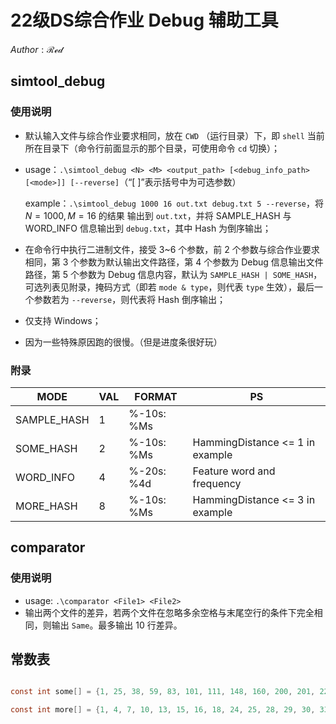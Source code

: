 # 22级DS综合作业 Debug 辅助工具

$Author : \mathcal{Red}$

## simtool_debug

### 使用说明

- 默认输入文件与综合作业要求相同，放在 `CWD` （运行目录）下，即 `shell` 当前所在目录下（命令行前面显示的那个目录，可使用命令 `cd` 切换）；

- usage：`.\simtool_debug <N> <M> <output_path> [<debug_info_path> [<mode>]] [--reverse]`（“[ ]”表示括号中为可选参数）

  example：`.\simtool_debug 1000 16 out.txt debug.txt 5 --reverse`，将 $N=1000,\,M=16$ 的结果 输出到 `out.txt`，并将 SAMPLE_HASH 与 WORD_INFO 信息输出到 `debug.txt`，其中 Hash 为倒序输出；

- 在命令行中执行二进制文件，接受 $3$~$6$ 个参数，前 $2$ 个参数与综合作业要求相同，第 $3$ 个参数为默认输出文件路径，第 $4$ 个参数为 Debug 信息输出文件路径，第 $5$ 个参数为 Debug 信息内容，默认为 `SAMPLE_HASH | SOME_HASH`，可选列表见附录，掩码方式（即若 `mode & type`，则代表 `type` 生效），最后一个参数若为 `--reverse`，则代表将 Hash 倒序输出；

- 仅支持 Windows；

- 因为一些特殊原因跑的很慢。（但是进度条很好玩）

### 附录

| MODE        | VAL  | FORMAT     | PS                               |
| ----------- | ---- | ---------- | -------------------------------- |
| SAMPLE_HASH | 1    | %-10s: %Ms |                                  |
| SOME_HASH   | 2    | %-10s: %Ms | HammingDistance <= 1 in example  |
| WORD_INFO   | 4    | %-20s: %4d | Feature word and frequency       |
| MORE_HASH   | 8    | %-10s: %Ms | HammingDistance <= 3 in example  |

## comparator

### 使用说明

- usage: `.\comparator <File1> <File2>`
- 输出两个文件的差异，若两个文件在忽略多余空格与末尾空行的条件下完全相同，则输出 `Same`。最多输出 10 行差异。

## 常数表

```c

const int some[] = {1, 25, 38, 59, 83, 101, 111, 148, 160, 200, 201, 226, 301, 305, 327, 341, 391, 401, 467, 472, 486, 501, 536, 538, 577, 601, 614, 682, 700, 701, 705, 774, 801, 890, 901, 917, 944, 945, 950, 961, 972, 973, 976};

const int more[] = {1, 4, 7, 10, 13, 15, 16, 18, 24, 25, 28, 29, 30, 33, 37, 38, 39, 41, 42, 43, 44, 45, 46, 47, 48, 49, 51, 52, 54, 58, 59, 62, 64, 68, 71, 77, 78, 79, 81, 82, 83, 84, 85, 87, 89, 90, 91, 93, 94, 96, 97, 100, 101, 102, 103, 105, 107, 111, 114, 115, 116, 118, 124, 126, 128, 129, 132, 136, 139, 142, 146, 147, 148, 149, 151, 152, 155, 156, 158, 159, 160, 161, 162, 165, 167, 169, 170, 173, 174, 175, 176, 177, 182, 184, 186, 187, 192, 193, 194, 195, 196, 197, 198, 199, 200, 201, 203, 206, 207, 211, 212, 213, 215, 216, 217, 218, 220, 221, 222, 225, 226, 227, 228, 229, 230, 231, 232, 233, 235, 238, 240, 241, 242, 246, 252, 253, 254, 257, 261, 263, 264, 266, 267, 271, 275, 277, 281, 282, 283, 286, 288, 292, 296, 298, 300, 301, 302, 303, 304, 305, 308, 310, 311, 313, 314, 315, 316, 318, 319, 320, 322, 326, 327, 328, 331, 333, 334, 335, 336, 337, 341, 344, 345, 352, 353, 356, 358, 359, 364, 366, 367, 368, 370, 371, 372, 377, 380, 381, 382, 388, 389, 390, 391, 392, 395, 396, 400, 401, 402, 404, 407, 409, 416, 417, 420, 421, 422, 423, 424, 425, 429, 436, 437, 438, 439, 440, 442, 443, 446, 448, 449, 451, 453, 458, 460, 461, 465, 467, 468, 469, 471, 472, 473, 474, 475, 480, 482, 486, 488, 489, 490, 491, 494, 496, 497, 498, 499, 501, 502, 504, 506, 508, 509, 510, 511, 512, 513, 515, 517, 520, 522, 523, 526, 529, 531, 532, 534, 536, 537, 538, 539, 540, 542, 543, 545, 546, 547, 548, 549, 550, 552, 553, 554, 557, 559, 562, 563, 565, 570, 571, 572, 574, 576, 577, 578, 582, 583, 585, 587, 589, 590, 591, 592, 594, 595, 596, 597, 601, 607, 610, 611, 612, 614, 616, 618, 621, 630, 632, 641, 643, 650, 651, 652, 654, 655, 657, 665, 666, 667, 668, 669, 670, 672, 674, 675, 676, 677, 678, 679, 681, 682, 683, 684, 685, 686, 687, 688, 689, 694, 695, 696, 700, 701, 702, 703, 704, 705, 706, 712, 713, 715, 720, 727, 728, 729, 730, 731, 735, 743, 752, 754, 757, 758, 759, 763, 764, 765, 766, 767, 768, 769, 771, 774, 776, 778, 779, 781, 782, 786, 790, 792, 795, 796, 797, 799, 801, 804, 806, 809, 813, 814, 817, 821, 823, 824, 828, 829, 830, 835, 838, 842, 844, 845, 846, 849, 850, 851, 855, 856, 857, 859, 861, 863, 865, 868, 871, 872, 873, 874, 876, 878, 880, 881, 882, 883, 884, 885, 886, 888, 889, 890, 892, 893, 894, 896, 899, 901, 902, 905, 906, 907, 914, 917, 918, 919, 922, 923, 924, 925, 926, 929, 931, 934, 935, 940, 942, 944, 945, 950, 951, 955, 956, 958, 959, 961, 962, 963, 964, 965, 967, 971, 972, 973, 974, 975, 976, 977, 978, 979, 982, 983, 984, 989, 990, 991, 992};
```
